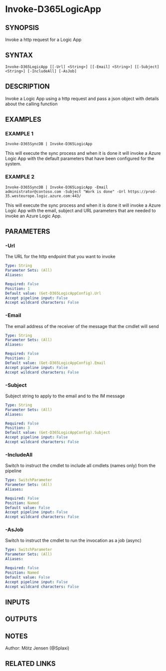 ﻿---
external help file: d365fo.tools-help.xml
Module Name: d365fo.tools
online version:
schema: 2.0.0
---

# Invoke-D365LogicApp

## SYNOPSIS
Invoke a http request for a Logic App

## SYNTAX

```
Invoke-D365LogicApp [[-Url] <String>] [[-Email] <String>] [[-Subject] <String>] [-IncludeAll] [-AsJob]
```

## DESCRIPTION
Invoke a Logic App using a http request and pass a json object with details about the calling function

## EXAMPLES

### EXAMPLE 1
```
Invoke-D365SyncDB | Invoke-D365LogicApp
```

This will execute the sync process and when it is done it will invoke a Azure Logic App with the default parameters that have been configured for the system.

### EXAMPLE 2
```
Invoke-D365SyncDB | Invoke-D365LogicApp -Email administrator@contoso.com -Subject "Work is done" -Url https://prod-35.westeurope.logic.azure.com:443/
```

This will execute the sync process and when it is done it will invoke a Azure Logic App with the email, subject and URL parameters that are needed to invoke an Azure Logic App.

## PARAMETERS

### -Url
The URL for the http endpoint that you want to invoke

```yaml
Type: String
Parameter Sets: (All)
Aliases:

Required: False
Position: 1
Default value: (Get-D365LogicAppConfig).Url
Accept pipeline input: False
Accept wildcard characters: False
```

### -Email
The email address of the receiver of the message that the cmdlet will send

```yaml
Type: String
Parameter Sets: (All)
Aliases:

Required: False
Position: 2
Default value: (Get-D365LogicAppConfig).Email
Accept pipeline input: False
Accept wildcard characters: False
```

### -Subject
Subject string to apply to the email and to the IM message

```yaml
Type: String
Parameter Sets: (All)
Aliases:

Required: False
Position: 3
Default value: (Get-D365LogicAppConfig).Subject
Accept pipeline input: False
Accept wildcard characters: False
```

### -IncludeAll
Switch to instruct the cmdlet to include all cmdlets (names only) from the pipeline

```yaml
Type: SwitchParameter
Parameter Sets: (All)
Aliases:

Required: False
Position: Named
Default value: False
Accept pipeline input: False
Accept wildcard characters: False
```

### -AsJob
Switch to instruct the cmdlet to run the invocation as a job (async)

```yaml
Type: SwitchParameter
Parameter Sets: (All)
Aliases:

Required: False
Position: Named
Default value: False
Accept pipeline input: False
Accept wildcard characters: False
```

## INPUTS

## OUTPUTS

## NOTES
Author: Mötz Jensen (@Splaxi)

## RELATED LINKS
